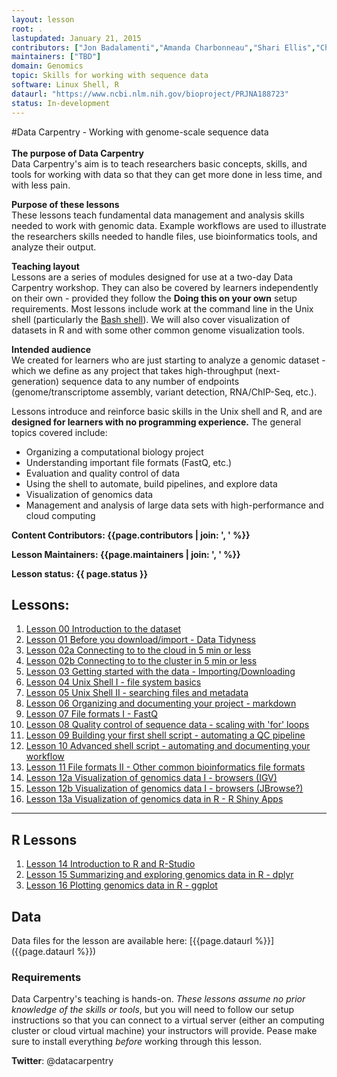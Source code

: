 ```yaml
---
layout: lesson
root: .
lastupdated: January 21, 2015
contributors: ["Jon Badalamenti","Amanda Charbonneau","Shari Ellis","Chris Fields","Bob Freeman","Chris Hamm","Randall Hayes","Josh Herr","Kate Hertweck","Adina Howe","Hilmar Lapp","Michael Linderman","Andréa Matsunaga","Blaine Marchant","Sue McClatchy","Sheldon McKay","Susan Miller","Jeramia Ory","Deborah Paul","Mary Shelley","Mike Smorul","Sara Stevens","Tracy Teal","Juan Ugalde","Jason Williams","Laura Williams","Ryan Williams", "Greg Wilson"]
maintainers: ["TBD"]
domain: Genomics
topic: Skills for working with sequence data
software: Linux Shell, R
dataurl: "https://www.ncbi.nlm.nih.gov/bioproject/PRJNA188723"
status: In-development
---
```


#Data Carpentry - Working with genome-scale sequence data
<br>
<br>
**The purpose of Data Carpentry**<br>
Data Carpentry's aim is to teach researchers basic concepts, skills, and tools for working with data so that they can get more done in less time, and with less pain. 

**Purpose of these lessons**<br>
These lessons teach fundamental data management and analysis skills needed to work with genomic data. Example workflows are used to illustrate the researchers skills needed to handle files, use bioinformatics tools, and analyze their output.

**Teaching layout**<br>
Lessons are a series of modules designed for use at a two-day Data Carpentry workshop. They can also be covered by learners independently on their own - provided they follow the **Doing this on your own** setup requirements. Most lessons include work at the command line in the Unix shell (particularly the [Bash shell](https://en.wikipedia.org/wiki/Bash_%28Unix_shell%29)). We will also cover visualization of datasets in R and with some other common genome visualization tools. 

**Intended audience**<br>
We created for learners who are just starting to analyze a genomic dataset - which we define as any project that takes high-throughput (next-generation) sequence data to any number of endpoints (genome/transcriptome assembly, variant detection, RNA/ChIP-Seq, etc.). 

Lessons introduce and reinforce basic skills in the Unix shell and R, and are **designed for learners with no programming experience.** The general topics covered include:

- Organizing a computational biology project
- Understanding important file formats (FastQ, etc.)
- Evaluation and quality control of data
- Using the shell to automate, build pipelines, and explore data
- Visualization of genomics data
- Management and analysis of large data sets with high-performance and cloud computing

**Content Contributors: {{page.contributors | join: ', ' %}}**


**Lesson Maintainers: {{page.maintainers | join: ', ' %}}**


**Lesson status: {{ page.status }}**

<!--
  [Information on Lesson Status Categories]()
-->

<!-- ###### INDEX OF LESSONS ON THIS TOPIC ###### -->

## Lessons:

1. [Lesson 00 Introduction to the dataset]()
2. [Lesson 01 Before you download/import - Data Tidyness]()
3. [Lesson 02a Connecting to to the cloud in 5 min or less]()
4. [Lesson 02b Connecting to to the cluster in 5 min or less]()
5. [Lesson 03 Getting started with the data - Importing/Downloading]()
6. [Lesson 04 Unix Shell I - file system basics]()
7. [Lesson 05 Unix Shell II - searching files and metadata]()
8. [Lesson 06 Organizing and documenting your project - markdown]()
9. [Lesson 07 File formats I - FastQ]()
10. [Lesson 08 Quality control of sequence data - scaling with 'for' loops]()
11. [Lesson 09 Building your first shell script - automating a QC pipeline]()
12. [Lesson 10 Advanced shell script - automating and documenting your workflow]()
13. [Lesson 11 File formats II - Other common bioinformatics file formats]()
14. [Lesson 12a Visualization of genomics data I - browsers (IGV)]()
15. [Lesson 12b Visualization of genomics data I - browsers (JBrowse?)]()
16. [Lesson 13a Visualization of genomics data in R - R Shiny Apps]()

---
## R Lessons
1. [Lesson 14 Introduction to R and R-Studio]()
2. [Lesson 15 Summarizing and exploring genomics data in R - dplyr]()
3. [Lesson 16 Plotting genomics data in R - ggplot]()

## Data

Data files for the lesson are available here: 
[{{page.dataurl %}}]({{page.dataurl %}})

### Requirements

Data Carpentry's teaching is hands-on. *These lessons assume no prior knowledge of the skills or tools*, but you will need to follow our setup instructions so that you can connect to a virtual server (either an computing cluster or cloud virtual machine) your instructors will provide. Pease make sure to install everything *before* working through this lesson.

<!--
{% if page.software == "Python" %}
{% include pythonSetup.html %}
{% elsif page.software == "Spreadsheets" %}
{% include spreadsheetSetup.html %}
{% elsif page.software == "R" %}
{% include rSetup.html %}
{% else %}
{% include anySetup.html %}
{% endif %}
-->

<p><strong>Twitter</strong>: @datacarpentry</p>




